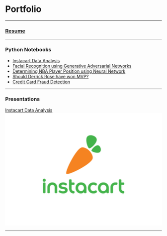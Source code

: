 # Portfolio

---

### [Resume](/pdf/Nahum_resume.pdf)

---

### Python Notebooks

- [Instacart Data Analysis](/Notebooks/InstacartNotebook.ipynb)
- [Facial Recognition using Generative Adversarial Networks](https://github.com/nahum23/SOC_Bypassing_Facial_Recognition)
- [Determining NBA Player Position using Neural Network](/Notebooks/NBANeuralNet.ipynb)
- [Should Derrick Rose have won MVP? ](/Notebooks/DerrickRoseMVP.ipynb)
- [Credit Card Fraud Detection](/Notebooks/FraudDetection)


---

### Presentations

[Instacart Data Analysis](/pdf/InstacartDataExploration.pdf)
<img src="images/instacartLogo.png?raw=true"/>

---




<!-- Remove above link if you don't want to attibute -->
